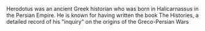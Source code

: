 <!--
id:          herodotus
title:       Herodotus
subtitle:    484 - 425 BCE
from:        -484
to:          -425 
short:       Herodotus was an ancient Greek historian who was born in Halicarnassus in the Persian Empire. He is known for having written the book The Histories, a detailed record of his "inquiry" on the origins of the Greco-Persian Wars
imageUrl:    https://upload.wikimedia.org/wikipedia/commons/thumb/6/6f/Marble_bust_of_Herodotos_MET_DT11742.jpg/440px-Marble_bust_of_Herodotos_MET_DT11742.jpg
wikiUrl:     https://en.wikipedia.org/wiki/Herodotus
-->


Herodotus was an ancient Greek historian who was born in Halicarnassus in the Persian Empire. He is known for having written the book The Histories, a detailed record of his "inquiry" on the origins of the Greco-Persian Wars